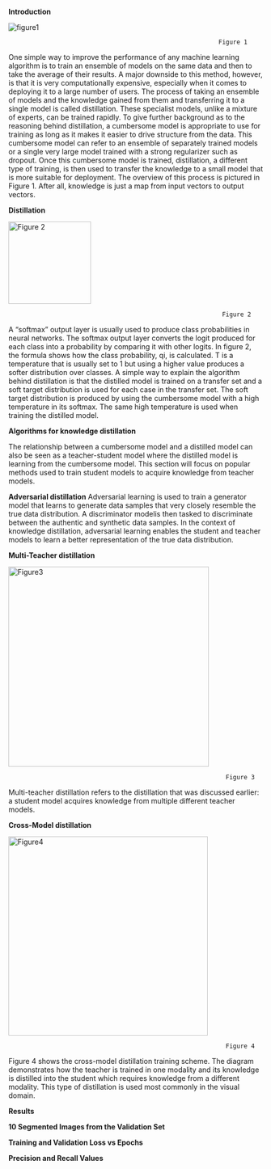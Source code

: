 **Introduction**

![figure1](https://user-images.githubusercontent.com/98201516/205528928-b0f4023c-002c-48af-9631-15b464f6a0f6.png)

                                                              Figure 1

One simple way to improve the performance of any machine learning algorithm is to train an ensemble of models on the same data and then to take the average of their results. A major downside to this method, however, is that it is very computationally expensive, especially when it comes to deploying it to a large number of users. The process of taking an ensemble of models and the knowledge gained from them and transferring it to a single model is called distillation. These specialist models, unlike a mixture of experts, can be trained rapidly.
To give further background as to the reasoning behind distillation, a cumbersome model
is appropriate to use for training as long as it makes it easier to drive structure from the data. This cumbersome model can refer to an ensemble of separately trained models or a single very large model trained with a strong regularizer such as dropout. Once this cumbersome model is trained, distillation, a different type of training, is then used to transfer the knowledge to a small model that is more suitable for deployment. The overview of this process is pictured in Figure 1. After all, knowledge is just a map from input vectors to output vectors. 

**Distillation**

<img width="163" alt="Figure 2" src="https://user-images.githubusercontent.com/98201516/205529010-bb1cc452-f8b3-40f2-8652-9c64f3bb98a0.png">

                                                               Figure 2

A “softmax” output layer is usually used to produce class probabilities in neural networks. The softmax output layer converts the logit produced for each class into a probability by comparing it with other logits. In figure 2, the formula shows how the class probability, qi, is calculated. T is a temperature that is usually set to 1 but using a higher value produces a softer distribution over classes. A simple way to explain the algorithm behind distillation is that the distilled model is trained on a transfer set and a soft target distribution is used for each case in the transfer set. The soft target distribution is produced by using the cumbersome model with a high temperature in its softmax. The same high temperature is used when training the distilled model. 

**Algorithms for knowledge distillation**

The relationship between a cumbersome model and a distilled model can also be seen as a teacher-student model where the distilled model is learning from the cumbersome model. This section will focus on popular methods used to train student models to acquire knowledge from teacher models. 

**Adversarial distillation**
Adversarial learning is used to train a generator model that learns to generate data samples that very closely resemble the true data distribution. A discriminator modelis then tasked to discriminate between the authentic and synthetic data samples. In the context of knowledge distillation, adversarial learning enables the student and teacher models to learn a better representation of the true data distribution. 

**Multi-Teacher distillation**

<img width="396" alt="Figure3" src="https://user-images.githubusercontent.com/98201516/205529087-446708bd-6e7c-41dd-835f-ab5d3514dfa0.png">

                                                                Figure 3
Multi-teacher distillation refers to the distillation that was discussed earlier: a student model acquires knowledge from multiple different teacher models.

**Cross-Model distillation**

<img width="394" alt="Figure4" src="https://user-images.githubusercontent.com/98201516/205529121-aa22545b-c625-4c09-bde3-e6c7ff3ed6f3.png">

                                                                Figure 4

Figure 4 shows the cross-model distillation training scheme. The diagram demonstrates how the teacher is trained in one modality and its knowledge is distilled into the student which requires knowledge from a different modality. This type of distillation is used most commonly in the visual domain.

**Results**

**10 Segmented Images from the Validation Set**


**Training and Validation Loss vs Epochs**


**Precision and Recall Values**

